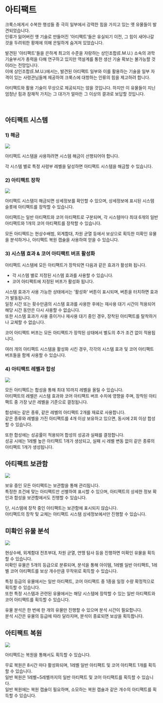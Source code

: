 # 아티팩트

크룩스에게서 수복한 행성들 중 극히 일부에서 강력한 힘을 가지고 있는 옛 유물들이 발견되었습니다.<br>
인류가 잃어버린 옛 기술로 만들어진 '아티팩트'들은 유실되기 이전, 그 힘이 새어나갈 것을 두려워한 황제에 의해 은밀하게 숨겨져 있었습니다.<br>

발견된 '아티팩트'들을 은하계 최고의 수준을 자랑하는 상인조합(E.M.U.) 소속의 과학기술부서가 총력을 다해 연구하고 있지만 역설계를 통한 생산 기술 확보는 불가능할 것이라는 전망입니다.<br>
이에 상인조합(E.M.U.)에서는, 발견된 아티팩트 일부와 이를 활용하는 기술을 일부 자격이 있는 사령관님들께 제공하여 크룩스에 대항하는 인류의 힘을 제고하려 합니다.<br>

아티팩트와 활용 기술이 무상으로 제공되지는 않을 것입니다. 하지만 이 유물들이 지닌 엄청난 힘과 잠재적 가치는 그 대가가 얼마든 그 이상의 결과로 보답할 것입니다.<br>


<br>

## 아티팩트 시스템


### 1) 해금

![](http://astrokings.s3.amazonaws.com/html/img/help/1400_01.jpg)

아티팩트 시스템을 사용하려면 시스템 해금이 선행되어야 합니다.

각 시스템 별로 특정 사령부 레벨을 달성하면 아티팩트 시스템을 해금할 수 있습니다.<br>

### 2) 아티팩트 장착

![](http://astrokings.s3.amazonaws.com/html/img/help/1400_02.jpg)

아티팩트 시스템이 해금되면 상세정보를 확인할 수 있으며, 상세정보에 표시된 시스템 슬롯에 아티팩트를 장착할 수 있습니다.

아티팩트는 일반 아티팩트와 코어 아티팩트로 구분되며, 각 시스템마다 최대 6개의 일반 아티팩트와 1개의 코어 아티팩트를 장착할 수 있습니다.

모든 아티팩트는 현상수배범, 외계함대, 차원 균열 등에서 보상으로 획득한 미확인 유물을 분석하거나, 아티팩트 복원 캡슐을 사용하여 얻을 수 있습니다.<br>

### 3) 시스템 효과 & 코어 아티팩트 버프 활성화

아티팩트 시스템에 모든 아티팩트가 장착되면 다음과 같은 효과가 활성화 됩니다.<br>
- 각 시스템 별로 지정된 시스템 효과를 사용할 수 있습니다.
- 코어 아티팩트에 지정된 버프가 활성화 됩니다.

시스템 효과가 사용 가능한 상태에서는 '활성화' 버튼이 표시되며, 버튼을 터치하면 효과가 발동됩니다.<br>
일정 시간 또는 횟수만큼의 시스템 효과를 사용한 후에는 재사용 대기 시간이 적용되어 해당 시간 동안은 다시 사용할 수 없습니다.<br>
또한 시스템 효과가 사용 중이거나 재사용 대기 중인 경우, 장착된 아티팩트를 탈착하거나 교체할 수 없습니다.

코어 아티팩트 버프는 모든 아티팩트가 장착된 상태에서 별도의 추가 조건 없이 적용됩니다.

여러 개의 아티팩트 시스템을 활성화 시킨 경우, 각각의 시스템 효과 및 코어 아티팩트 버프들을 함께 사용할 수 있습니다. 


### 4) 아티팩트 레벨과 합성

![](http://astrokings.s3.amazonaws.com/html/img/help/1400_03.jpg)

모든 아티팩트는 합성을 통해 최대 10까지 레벨을 올릴 수 있습니다.<br>
아티팩트의 레벨은 시스템 효과와 코어 아티팩트 버프 수치에 영향을 주며, 장착된 아티팩트 중 가장 낮은 레벨을 기준으로 결정됩니다.

합성에는 같은 종류, 같은 레벨의 아티팩트 2개를 재료로 사용합니다.<br>
같은 종류와 레벨을 가진 아티팩트를 4개 이상 보유하고 있으면, 동시에 2회 이상 합성할 수 있습니다.

또한 합성에는 성공률이 적용되어 합성의 성공과 실패를 결정합니다.<br>
성공 시에는 1레벨 높은 아티팩트 1개가 생성되고, 실패 시 레벨 변동 없이 같은 종류의 아티팩트 1개가 생성됩니다.


## 아티팩트 보관함

![](http://astrokings.s3.amazonaws.com/html/img/help/1400_04.jpg)

보유 중인 모든 아티팩트는 보관함을 통해 관리됩니다.<br>
특정한 조건에 맞는 아티팩트만 선별하여 표시할 수 있으며, 아티팩트의 상세한 정보 확인과 합성을 보관함에서도 진행할 수 있습니다.

단, 시스템에 장착 중인 아티팩트는 보관함에 표시되지 않습니다.<br>
아티팩트의 장착 및 교체는 아티팩트 시스템 상세정보에서만 진행할 수 있습니다.


## 미확인 유물 분석

![](http://astrokings.s3.amazonaws.com/html/img/help/1400_05.jpg)

현상수배, 외계함대 전초부대, 차원 균열, 연맹 탐사 등을 진행하면 미확인 유물을 획득할 수 있습니다.<br>
미확인 유물은 5개의 등급으로 분류되며, 분석을 통해 아이템, 1레벨 일반 아티팩트, 1레벨 코어 아티팩트를 보상 개수만큼 무작위로 획득할 수 있습니다.

특정 등급의 유물에서는 일반 아티팩트, 코어 아티팩트 중 1종을 일정 수량 확정적으로 획득할 수 있습니다.<br>
또한 특정 시스템과 관련된 유물에서는 해당 시스템에 장착할 수 있는 일반 아티팩트와 코어 아티팩트를 획득할 수 있습니다.

유물 분석은 한 번에 한 개의 유물만 진행할 수 있으며 분석 시간이 필요합니다.<br>
분석 시간은 유물의 등급에 따라 달라지며, 분석이 종료되면 보상을 획득합니다.


## 아티팩트 복원

![](http://astrokings.s3.amazonaws.com/html/img/help/1400_06.jpg)

아티팩트는 복원을 통해서도 획득할 수 있습니다.

무료 복원은 8시간 마다 활성화되며, 1레벨 일반 아티팩트 및 코어 아티팩트 1개를 획득할 수 있습니다.<br>
일반 복원은 1레벨~5레벨까지의 일반 아티팩트 및 코어 아티팩트를 획득할 수 있습니다.<br>
일반 복원에는 복원 캡슐이 필요하며, 소모하는 복원 캡슐과 같은 개수의 아티팩트를 획득할 수 있습니다.
